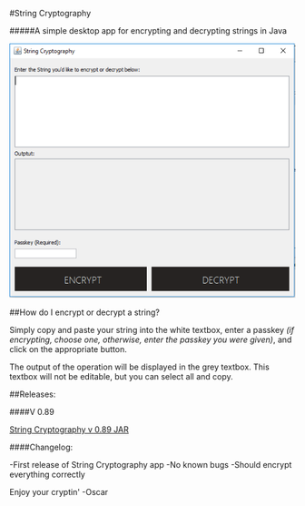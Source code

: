 #String Cryptography

#####A simple desktop app for encrypting and decrypting strings in Java

![alt text](https://github.com/oscar-rt/string-cryptography/blob/master/img/app.PNG "String Cryptography App")

##How do I encrypt or decrypt a string?

Simply copy and paste your string into the white textbox, enter a passkey *(if encrypting, choose one, otherwise, enter the passkey you were given)*, and click on the appropriate button.

The output of the operation will be displayed in the grey textbox. This textbox will not be editable, but you can select all and copy.

##Releases:

####V 0.89

[String Cryptography v 0.89 JAR](https://github.com/oscar-rt/string-cryptography/raw/master/StringCryptography0.89.zip)  

####Changelog:

-First release of String Cryptography app
-No known bugs 
-Should encrypt everything correctly

Enjoy your cryptin'
-Oscar



